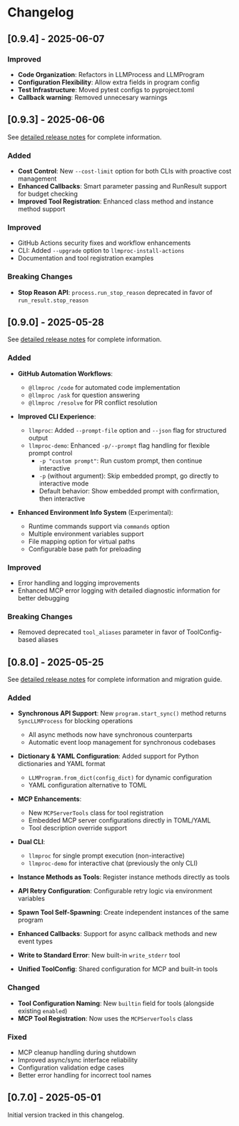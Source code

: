 # Changelog

## [0.9.4] - 2025-06-07

### Improved
- **Code Organization**: Refactors in LLMProcess and LLMProgram
- **Configuration Flexibility**: Allow extra fields in program config
- **Test Infrastructure**: Moved pytest configs to pyproject.toml
- **Callback warning**: Removed unnecesary warnings

## [0.9.3] - 2025-06-06

See [detailed release notes](docs/release_notes/RELEASE_NOTES_0.9.3.md) for complete information.

### Added
- **Cost Control**: New `--cost-limit` option for both CLIs with proactive cost management
- **Enhanced Callbacks**: Smart parameter passing and RunResult support for budget checking
- **Improved Tool Registration**: Enhanced class method and instance method support

### Improved
- GitHub Actions security fixes and workflow enhancements
- CLI: Added `--upgrade` option to `llmproc-install-actions`
- Documentation and tool registration examples

### Breaking Changes
- **Stop Reason API**: `process.run_stop_reason` deprecated in favor of `run_result.stop_reason`

## [0.9.0] - 2025-05-28

See [detailed release notes](docs/release_notes/RELEASE_NOTES_0.9.0.md) for complete information.

### Added
- **GitHub Automation Workflows**:
  - `@llmproc /code` for automated code implementation
  - `@llmproc /ask` for question answering
  - `@llmproc /resolve` for PR conflict resolution

- **Improved CLI Experience**:
  - `llmproc`: Added `--prompt-file` option and `--json` flag for structured output
  - `llmproc-demo`: Enhanced `-p/--prompt` flag handling for flexible prompt control
    - `-p "custom prompt"`: Run custom prompt, then continue interactive
    - `-p` (without argument): Skip embedded prompt, go directly to interactive mode
    - Default behavior: Show embedded prompt with confirmation, then interactive

- **Enhanced Environment Info System** (Experimental):
  - Runtime commands support via `commands` option
  - Multiple environment variables support
  - File mapping option for virtual paths
  - Configurable base path for preloading

### Improved
- Error handling and logging improvements
- Enhanced MCP error logging with detailed diagnostic information for better debugging

### Breaking Changes
- Removed deprecated `tool_aliases` parameter in favor of ToolConfig-based aliases

## [0.8.0] - 2025-05-25

See [detailed release notes](docs/release_notes/RELEASE_NOTES_0.8.0.md) for complete information and migration guide.

### Added
- **Synchronous API Support**: New `program.start_sync()` method returns `SyncLLMProcess` for blocking operations
  - All async methods now have synchronous counterparts
  - Automatic event loop management for synchronous codebases

- **Dictionary & YAML Configuration**: Added support for Python dictionaries and YAML format
  - `LLMProgram.from_dict(config_dict)` for dynamic configuration
  - YAML configuration alternative to TOML

- **MCP Enhancements**:
  - New `MCPServerTools` class for tool registration
  - Embedded MCP server configurations directly in TOML/YAML
  - Tool description override support

- **Dual CLI**:
  - `llmproc` for single prompt execution (non-interactive)
  - `llmproc-demo` for interactive chat (previously the only CLI)

- **Instance Methods as Tools**: Register instance methods directly as tools

- **API Retry Configuration**: Configurable retry logic via environment variables

- **Spawn Tool Self-Spawning**: Create independent instances of the same program

- **Enhanced Callbacks**: Support for async callback methods and new event types

- **Write to Standard Error**: New built-in `write_stderr` tool

- **Unified ToolConfig**: Shared configuration for MCP and built-in tools

### Changed
- **Tool Configuration Naming**: New `builtin` field for tools (alongside existing `enabled`)
- **MCP Tool Registration**: Now uses the `MCPServerTools` class

### Fixed
- MCP cleanup handling during shutdown
- Improved async/sync interface reliability
- Configuration validation edge cases
- Better error handling for incorrect tool names

## [0.7.0] - 2025-05-01

Initial version tracked in this changelog.
